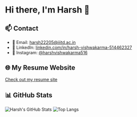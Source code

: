 # Hi there, I'm Harsh 👋

## 📫 Contact
- 📧 Email: harsh22205@iiitd.ac.in  
- 💼 LinkedIn: [linkedin.com/in/harsh-vishwakarma-514462327](https://www.linkedin.com/in/harsh-vishwakarma-514462327/)  
- 📸 Instagram: [@harshvishwakarma516](https://www.instagram.com/harshvishwakarma516?igsh=Y3cwd3NpYXp0bHky)

## 🌐 My Resume Website
[Check out my resume site](https://harshvishwa123.github.io/resume-site/)

## 📊 GitHub Stats
![Harsh's GitHub Stats](https://github-readme-stats.vercel.app/api?username=Harshvishwa123&show_icons=true)
![Top Langs](https://github-readme-stats.vercel.app/api/top-langs/?username=Harshvishwa123&layout=compact)


